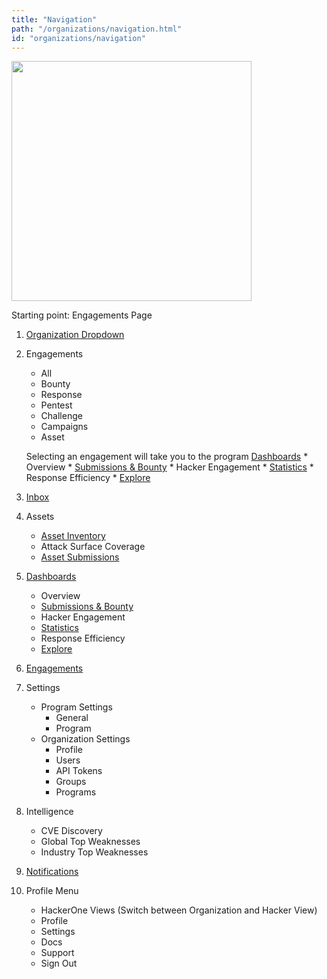 ```yaml
---
title: "Navigation"
path: "/organizations/navigation.html"
id: "organizations/navigation"
---
```


<img src="/images/vertical-navigation.png" width="384px">

Starting point: Engagements Page




1. [Organization Dropdown](organization-dropdown.html)
2. Engagements
    * All
    * Bounty
    * Response
    * Pentest
    * Challenge
    * Campaigns
    * Asset

    Selecting an engagement will take you to the program [Dashboards](dashboards.html)
        * Overview
        * [Submissions & Bounty](submissions-bounty-dashboard.html)
        * Hacker Engagement
        * [Statistics](statistics-dashboard.html)
        * Response Efficiency
        * [Explore](explore.html)
3. [Inbox](inbox.html)
3. Assets
    * [Asset Inventory](asset-inventory.html)
    * Attack Surface Coverage
    * [Asset Submissions](asset-inventory.html#advanced-features)
4. [Dashboards](dashboards.html)
    * Overview
    * [Submissions & Bounty](submissions-bounty-dashboard.html)
    * Hacker Engagement
    * [Statistics](statistics-dashboard.html)
    * Response Efficiency
    * [Explore](explore.html)
5. [Engagements](engagements.html)
6. Settings
    * Program Settings
        * General
        * Program
    * Organization Settings
        * Profile
        * Users
        * API Tokens
        * Groups
        * Programs
7. Intelligence
    * CVE Discovery
    * Global Top Weaknesses
    * Industry Top Weaknesses
8. [Notifications](notifications.html)
9. Profile Menu
    * HackerOne Views (Switch between Organization and Hacker View)
    * Profile
    * Settings
    * Docs
    * Support
    * Sign Out
